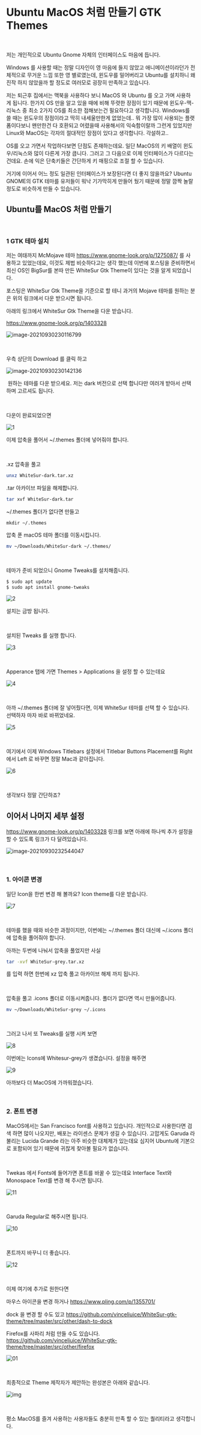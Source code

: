 # Ubuntu MacOS 처럼 만들기 GTK Themes

​		

저는 개인적으로 Ubuntu Gnome 자체의 인터페이스도 마음에 듭니다. 

Windows 를 사용할 때는 정말 디자인이 영 마음에 들지 않았고 애니메이션이라던가 전체적으로 무거운 느낌 또한 영 별로였는데, 윈도우를 밀어버리고 Ubuntu를 설치하니 왜 진작 하지 않았을까 할 정도로 여러모로 굉장히 만족하고 있습니다. 

저는 퇴근후 집에서는 맥북을 사용하다 보니 MacOS 와 Ubuntu 를 오고 가며 사용하게 됩니다. 한가지 OS 만을 알고 있을 때에 비해 뚜렷한 장점이 있기 때문에 윈도우-맥-리눅스 중 최소 2가지 OS를 최소한 접해보는건 필요하다고 생각합니다. Windows를 쓸 때는 윈도우의 장점이라고 딱히 내세울만한게 없었는데.. 뭐 가장 많이 사용되는 플랫폼이다보니 왠만한건 다 호환되고 어렸을때 사용해서의 익숙함이랄까 그런게 있었지만 Linux와 MacOS는 각자의 절대적인 장점이 있다고 생각합니다. 각설하고..

OS를 오고 가면서 작업하다보면 단점도 존재하는데요. 일단 MacOS의 키 배열이 윈도우/리눅스와 많이 다른게 가장 큽니다. 그러고 그 다음으로 이제 인터페이스가 다르다는 건데요. 손에 익은 단축키들은 간단하게 키 매핑으로 조절 할 수 있습니다.

거기에 이어서 어느 정도 일관된 인터페이스가 보장된다면 더 좋지 않을까요? Ubuntu GNOME의 GTK 테마를 유저들이 워낙 기가막히게 만들어 뒀기 때문에 정말 깜짝 놀랄정도로 비슷하게 만들 수 있습니다.



## Ubuntu를 MacOS 처럼 만들기	

​	

### 1 GTK 테마 설치

저는 여태까지 McMojave 테마 https://www.gnome-look.org/p/1275087/ 를 사용하고 있었는데요, 이것도 제법 비슷하다고는 생각 했는데 이번에 포스팅을 준비하면서 최신 OS인 BigSur를 본따 만든 WhiteSur Gtk Theme이 있다는 것을 알게 되었습니다.

포스팅은 WhiteSur Gtk Theme을 기준으로 할 테니 과거의 Mojave 테마를 원하는 분은 위의 링크에서 다운 받으시면 됩니다.

아래의 링크에서 WhiteSur Gtk Theme을 다운 받습니다.

https://www.gnome-look.org/p/1403328

![image-20210930230116799](https://raw.githubusercontent.com/Shane-Park/markdownBlog/master/OS/linux/ubuntu/gtk-mac-theme.assets/image-20210930230116799.png)

​	

우측 상단의 Download 를 클릭 하고

![image-20210930230142136](https://raw.githubusercontent.com/Shane-Park/markdownBlog/master/OS/linux/ubuntu/gtk-mac-theme.assets/image-20210930230142136.png)

​	원하는 테마를 다운 받으세요. 저는 dark 버전으로 선택 합니다만 여러개 받아서 선택하며 고르셔도 됩니다.

​	

다운이 완료되었으면

![1](https://raw.githubusercontent.com/Shane-Park/markdownBlog/master/OS/linux/ubuntu/gtk-mac-theme.assets/1.png)

이제 압축을 풀어서 ~/.themes 폴더에 넣어줘야 합니다.

​	

.xz 압축을 풀고

```bash
unxz WhiteSur-dark.tar.xz
```

.tar 아카이브 파일을 해제합니다.

```bash
tar xvf WhiteSur-dark.tar
```

~/.themes 폴더가 없다면 만들고

```
mkdir ~/.themes
```

압축 푼 macOS 테마 폴더를 이동시킵니다.

```bash
mv ~/Downloads/WhiteSur-dark ~/.themes/
```

​	

테마가 준비 되었으니 Gnome Tweaks를 설치해줍니다.

```bash
$ sudo apt update
$ sudo apt install gnome-tweaks

```

![2](https://raw.githubusercontent.com/Shane-Park/markdownBlog/master/OS/linux/ubuntu/gtk-mac-theme.assets/2.png)

설치는 금방 됩니다.

​	

설치된 Tweaks 를 실행 합니다.

![3](https://raw.githubusercontent.com/Shane-Park/markdownBlog/master/OS/linux/ubuntu/gtk-mac-theme.assets/3.png)

​	

Apperance 탭에 가면 Themes > Applications 을 설정 할 수 있는데요

![4](https://raw.githubusercontent.com/Shane-Park/markdownBlog/master/OS/linux/ubuntu/gtk-mac-theme.assets/4.png)

​	

아까 ~/.themes 폴더에 잘 넣어줬다면, 이제 WhiteSur 테마를 선택 할 수 있습니다. 선택하자 마자 바로 바뀌었네요.

![5](https://raw.githubusercontent.com/Shane-Park/markdownBlog/master/OS/linux/ubuntu/gtk-mac-theme.assets/5.png)

​		

여기에서 이제 Windows Titlebars 설정에서 Titlebar Buttons Placement를 Right에서 Left 로 바꾸면 정말 Mac과 같아집니다.

![6](https://raw.githubusercontent.com/Shane-Park/markdownBlog/master/OS/linux/ubuntu/gtk-mac-theme.assets/6.png)

​	

생각보다 정말 간단하죠?



## 이어서 나머지 세부 설정

https://www.gnome-look.org/p/1403328 링크를 보면 아래에 하나씩 추가 설정을 할 수 있도록 링크가 다 달려있습니다.

![image-20210930232544047](https://raw.githubusercontent.com/Shane-Park/markdownBlog/master/OS/linux/ubuntu/gtk-mac-theme.assets/image-20210930232544047.png)

​	

### 1. 아이콘 변경

일단 Icon을 한번 변경 해 볼까요? Icon theme를 다운 받습니다.

![7](https://raw.githubusercontent.com/Shane-Park/markdownBlog/master/OS/linux/ubuntu/gtk-mac-theme.assets/7.png)

​	

테마를 했을 때와 비슷한 과정이지만, 이번에는 ~/.themes 폴더 대신에 ~/.icons 폴더에 압축을 풀어줘야 합니다.

아까는 두번에 나눠서 압축을 풀었지만 사실

```bash
tar -xvf WhiteSur-grey.tar.xz 
```

를 입력 하면 한번에 xz 압축 풀고 아카이브 해제 까지 됩니다.

​	

압축을 풀고 .icons 폴더로 이동시켜줍니다. 폴더가 없다면 역시 만들어줍니다.

```bash
mv ~/Downloads/WhiteSur-grey ~/.icons
```

​		

그러고 나서 또 Tweaks를 실행 시켜 보면

![8](https://raw.githubusercontent.com/Shane-Park/markdownBlog/master/OS/linux/ubuntu/gtk-mac-theme.assets/8.png)

이번에는 Icons에 Whitesur-grey가 생겼습니다. 설정을 해주면

![9](https://raw.githubusercontent.com/Shane-Park/markdownBlog/master/OS/linux/ubuntu/gtk-mac-theme.assets/9.png)

아까보다 더 MacOS에 가까워졌습니다.

​	

### 2. 폰트 변경

MacOS에서는 San Francisco font를 사용하고 있습니다. 개인적으로 사용한다면 검색 하면 많이 나오지만, 배포는 라이센스 문제가 생길 수 있습니다. 고맙게도 Garuda 라 불리는 Lucida Grande 라는 아주 비슷한 대체제가 있는데요 심지어 Ubuntu에 기본으로 포함되어 있기 때문에 귀찮게 찾아볼 필요가 없습니다.	

​	

Twekas 에서 Fonts에 들어가면 폰트를 바꿀 수 있는데요 Interface Text와 Monospace Text를 변경 해 주시면 됩니다.

![11](https://raw.githubusercontent.com/Shane-Park/markdownBlog/master/OS/linux/ubuntu/gtk-mac-theme.assets/11.png)

​	

Garuda Regular로 해주시면 됩니다.

![10](https://raw.githubusercontent.com/Shane-Park/markdownBlog/master/OS/linux/ubuntu/gtk-mac-theme.assets/10.png)

​	

폰트까지 바꾸니 더 좋습니다.

![12](https://raw.githubusercontent.com/Shane-Park/markdownBlog/master/OS/linux/ubuntu/gtk-mac-theme.assets/12.png)

​		

이제 여기에 추가로 원한다면

마우스 아이콘을 변경 하거나 https://www.pling.com/p/1355701/

dock 을 변경 할 수도 있고 https://github.com/vinceliuice/WhiteSur-gtk-theme/tree/master/src/other/dash-to-dock

 	

Firefox를 사파리 처럼 만들 수도 있습니다. https://github.com/vinceliuice/WhiteSur-gtk-theme/tree/master/src/other/firefox

![01](https://raw.githubusercontent.com/Shane-Park/markdownBlog/master/OS/linux/ubuntu/gtk-mac-theme.assets/firefox-whitesur.png)



​		

최종적으로 Theme 제작자가 제안하는 완성본은 아래와 같습니다.

![img](https://raw.githubusercontent.com/Shane-Park/markdownBlog/master/OS/linux/ubuntu/gtk-mac-theme.assets/ef3a77dd79e583851b8d38e4d98fcdf694c6c9d6a22bdda79d52208b0f9d4e553917.png)

​	

평소 MacOS를 즐겨 사용하는 사용자들도 충분히 만족 할 수 있는 퀄리티라고 생각합니다.

